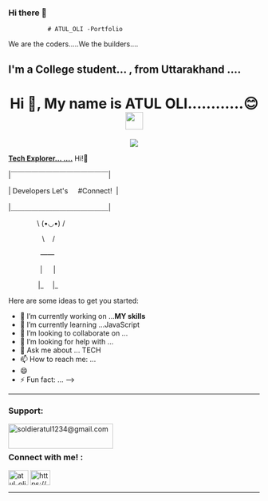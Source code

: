 ### Hi there 👋
               # ATUL_OLI -Portfolio
We are the coders.....We the builders....
<h2 align="left">I'm a College student... , from Uttarakhand ....</h2>

<h1 align="center"> Hi 👋, My name is ATUL OLI............😊 <img src="https://media.giphy.com/media/hvRJCLFzcasrR4ia7z/giphy.gif" width="35"></h1>
<p align="center">
  <a href="https://github.com/DenverCoder1/readme-typing-svg"><img src="https://readme-typing-svg.herokuapp.com?lines=Coder||+Learner||+Engineer;Aspiring+Web+Developer;Always%20Eager%20to%20learn%20new%20things&center=true&width=600&height=80"></a>
</p>

<p><b><u>Tech Explorer...  ....</u></b> Hi!🥂</p>
<p>|￣￣￣￣￣￣￣￣￣￣￣￣￣￣|</p>
<p>|   Developers Let's &nbsp; &nbsp; #Connect!&nbsp; |</p>
<p>|＿＿＿＿＿＿＿＿＿＿＿＿＿＿| </p>
<p>&nbsp; &nbsp;&nbsp; &nbsp; &nbsp; &nbsp;&emsp;  \ (•◡•) / </p>
<p>&nbsp; &nbsp;&nbsp; &nbsp; &nbsp; &emsp;&emsp; \ &nbsp;&nbsp; /   </p>
<p>&nbsp; &nbsp;&nbsp; &nbsp; &nbsp; &emsp; &ensp;  ——      </p>
<p>&nbsp; &nbsp;  &nbsp; &nbsp;&emsp; &emsp; | &emsp;  |    </p>
<p>&nbsp; &nbsp;&nbsp; &nbsp; &emsp;&emsp; |_&emsp;  |_    </p>
<p>

Here are some ideas to get you started:

- 🔭 I’m currently working on ...<b>MY skills</b>
- 🌱 I’m currently learning ...JavaScript
- 👯 I’m looking to collaborate on ...
- 🤔 I’m looking for help with ...
- 💬 Ask me about ... TECH
- 📫 How to reach me: ...
- 😄 
- ⚡ Fun fact: ...
-->
</p>

<hr/>
<h3 align="left">Support:</h3>
<p><a href="https://www.buymeacoffee.com/soldieratul1234@gmail.com"> <img align="left" src="https://cdn.buymeacoffee.com/buttons/v2/default-yellow.png" height="50" width="210" alt="soldieratul1234@gmail.com" /></a></p><br><br>


<h3 align="left">Connect with me! :</h3>
<p align="left">
<a href="https://twitter.com/Atul_27intech" target="blank"><img align="center" src="https://raw.githubusercontent.com/rahuldkjain/github-profile-readme-generator/master/src/images/icons/Social/twitter.svg" alt="atul_oli" height="30" width="40" /></a>
<a href="https://www.linkedin.com/in/atul-oli27-intech/" target="blank"><img align="center" src="https://raw.githubusercontent.com/rahuldkjain/github-profile-readme-generator/master/src/images/icons/Social/linked-in-alt.svg" alt="https://www.linkedin.com/in/atul-oli27-intech/" height="30" width="40" /></a>
</p>

<hr/>
